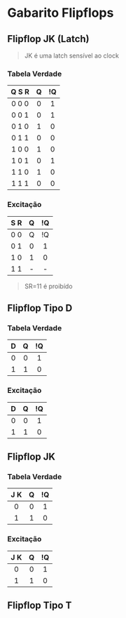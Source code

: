 # Gabarito Flipflops

## Flipflop JK (Latch)

> JK é uma latch sensível ao clock

### Tabela Verdade

| Q S R | Q | !Q |
| :-: | :-: | :-: |
| 0 0 0 | 0 | 1 |
| 0 0 1 | 0 | 1 |
| 0 1 0 | 1 | 0 |
| 0 1 1 | 0 | 0 |
| 1 0 0 | 1 | 0 |
| 1 0 1 | 0 | 1 |
| 1 1 0 | 1 | 0 |
| 1 1 1 | 0 | 0 | 

### Excitação

| S R | Q | !Q |
| :-: | :-: | :-: |
| 0 0 | Q | !Q |
| 0 1 | 0 | 1 |
| 1 0 | 1 | 0 |
| 1 1 | - | - |

> SR=11 é proibído

## Flipflop Tipo D

### Tabela Verdade

| D | Q | !Q |
| :-: | :-: | :-: |
| 0 | 0 | 1 |
| 1 | 1 | 0 |

### Excitação

| D | Q | !Q |
| :-: | :-: | :-: |
| 0 | 0 | 1 |
| 1 | 1 | 0 |

## Flipflop JK

### Tabela Verdade

| J K | Q | !Q |
| :-: | :-: | :-: |
| 0 | 0 | 1 |
| 1 | 1 | 0 |

### Excitação

| J K | Q | !Q |
| :-: | :-: | :-: |
| 0 | 0 | 1 |
| 1 | 1 | 0 |


## Flipflop Tipo T

